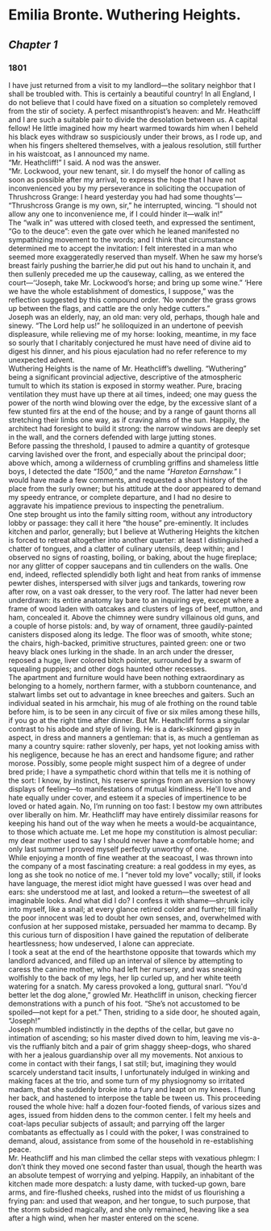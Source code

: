 # **Emilia Bronte. Wuthering Heights.**
## _Chapter 1_
### 1801
I have just returned from a visit to my landlord—the  solitary neighbor that I shall be troubled with. This  is certainly a beautiful country! In all England, I do not  believe that I could have fixed on a situation so completely removed from the stir of society. A perfect misanthropist’s heaven: and Mr. Heathcliff and I are such a  suitable pair to divide the desolation between us. A capital  fellow! He little imagined how my heart warmed towards  him when I beheld his black eyes withdraw so suspiciously  under their brows, as I rode up, and when his fingers  sheltered themselves, with a jealous resolution, still further  in his waistcoat, as I announced my name.   
“Mr. Heathcliff!” I said. 
A nod was the answer.  
“Mr. Lockwood, your new tenant, sir. I do myself the  honor of calling as soon as possible after my arrival, to  express the hope that I have not inconvenienced you by my  perseverance in soliciting the occupation of Thrushcross Grange: I heard yesterday you had had some thoughts’—  
“Thrushcross Grange is my own, sir,” he interrupted,  wincing. “I should not allow any one to inconvenience me, if I could hinder it—walk in!”  
The “walk in” was uttered with closed teeth, and expressed the sentiment, “Go to the deuce”: even the gate  over which he leaned manifested no sympathizing movement  to the words; and I think that circumstance determined me  to accept the invitation: I felt interested in a man who  seemed more exaggeratedly reserved than myself.  When he saw my horse’s breast fairly pushing the barrier,he did put out his hand to unchain it, and then sullenly  preceded me up the causeway, calling, as we entered the  court—‘‘Joseph, take Mr. Lockwood’s horse; and bring up  some wine.”
‘Here we have the whole establishment of domestics,  I suppose,” was the reflection suggested by this compound  order. ‘No wonder the grass grows up between the flags,  and cattle are the only hedge cutters.”  
Joseph was an elderly, nay, an old man: very old, perhaps,  though hale and sinewy. “The Lord help us!” he soliloquized  in an undertone of peevish displeasure, while relieving me  of my horse: looking, meantime, in my face so sourly that  I charitably conjectured he must have need of divine aid  to digest his dinner, and his pious ejaculation had no refer 
reference to my unexpected advent.  
Wuthering Heights is the name of Mr. Heathcliff’s dwelling. “Wuthering” being a significant provincial adjective,  descriptive of the atmospheric tumult to which its station is  exposed in stormy weather. Pure, bracing ventilation they  must have up there at ail times, indeed; one may guess the  power of the north wind blowing over the edge, by the  excessive slant of a few stunted firs at the end of the house;  and by a range of gaunt thorns all stretching their limbs one way, as if craving alms of the sun. Happily, the architect had foresight to build it strong: the narrow windows  are deeply set in the wall, and the corners defended with  large jutting stones.  
Before passing the threshold, I paused to admire a quantity of grotesque carving lavished over the front, and  especially about the principal door; above which, among a  wilderness of crumbling griffins and shameless little boys, I detected the date _“1500,”_ and the name _“Hareton Earnshaw.”_ I would have made a few comments, and requested  a short history of the place from the surly owner; but his  attitude at the door appeared to demand my speedy entrance, or complete departure, and I had no desire to aggravate his impatience previous to inspecting the penetralium.  
One step brought us into the family sitting room, without  any introductory lobby or passage: they call it here “the  house” pre-eminently. It includes kitchen and  parlor,  generally; but I believe at Wuthering Heights the kitchen  is forced to retreat altogether into another quarter: at least  I distinguished a chatter of tongues, and a clatter of culinary  utensils, deep within; and I observed no signs of roasting,  boiling, or baking, about the huge fireplace; nor any glitter  of copper saucepans and tin cullenders on the walls. One  end, indeed, reflected splendidly both light and heat from  ranks of immense pewter dishes, interspersed with silver jugs  and tankards, towering row after row, on a vast oak dresser,  to the very roof. The latter had never been underdrawn: its  entire anatomy lay bare to an inquiring eye, except where  a frame of wood laden with oatcakes and clusters of legs of  beef, mutton, and ham, concealed it. Above the chimney  were sundry villainous old guns, and a couple of horse pistols: and, by way of ornament, three gaudily-painted  canisters disposed along its ledge. The floor was of smooth,  white stone; the chairs, high-backed, primitive structures,  painted green: one or two heavy black ones lurking in the  shade. In an arch under the dresser, reposed a huge, liver colored bitch pointer, surrounded by a swarm of squealing  puppies; and other dogs haunted other recesses.  
The apartment and furniture would have been nothing  extraordinary as belonging to a homely, northern farmer,  with a stubborn countenance, and stalwart limbs set out to  advantage in knee breeches and gaiters. Such an individual  seated in his armchair, his mug of ale frothing on the round  table before him, is to be seen in any circuit of five or six  miles among these hills, if you go at the right time after  dinner. But Mr. Heathcliff forms a singular contrast to his  abode and style of living. He is a dark-skinned gipsy in aspect, in dress and manners a gentleman: that is, as much  a gentleman as many a country squire: rather slovenly, per haps, yet not looking amiss with his negligence, because he  has an erect and handsome figure; and rather morose. Possibly, some people might suspect him of a degree of under bred pride; I have a sympathetic chord within that tells me  it is nothing of the sort: I know, by instinct, his reserve  springs from an aversion to showy displays of feeling—to  manifestations of mutual kindliness. He'll love and hate  equally under cover, and esteem it a species of impertinence  to be loved or hated again. No, I’m running on too fast:  I bestow my own attributes over liberally on him. Mr.  Heathcliff may have entirely dissimilar reasons for keeping  his hand out of the way when he meets a would-be acquaintance, to those which actuate me. Let me hope my  constitution is almost peculiar: my dear mother used to  say I should never have a comfortable home; and only last  summer I proved myself perfectly unworthy of one.  
While enjoying a month of fine weather at the seacoast,  I was thrown into the company of a most fascinating  creature: a real goddess in my eyes, as long as she took no  notice of me. I “never told my love” vocally; still, if looks  have language, the merest idiot might have guessed I was  over head and ears: she understood me at last, and looked a  return—the sweetest of all imaginable looks. And what  did I do? I confess it with shame—shrunk icily into myself, like a snail; at every glance retired colder and further;  till finally the poor innocent was led to doubt her own  senses, and, overwhelmed with confusion at her supposed  mistake, persuaded her mamma to decamp. By this curious  turn of disposition I have gained the reputation of deliberate  heartlessness; how undeserved, I alone can appreciate.  
I took a seat at the end of the hearthstone opposite that  towards which my landlord advanced, and filled up an  interval of silence by attempting to caress the canine mother,  who had left her nursery, and was sneaking wolfishly to the back of my legs, her lip curled up, and her white teeth  watering for a snatch. My caress provoked a long, guttural  snarl.
“You'd better let the dog alone,” growled Mr. Heathcliff  in unison, checking fiercer demonstrations with a punch of  his foot. “She’s not accustomed to be spoiled—not kept  for a pet.” Then, striding to a side door, he shouted again,  “Joseph!”  
Joseph mumbled indistinctly in the depths of the cellar,  but gave no intimation of ascending; so his master dived  down to him, leaving me vis-a-vis the ruffianly bitch and a  pair of grim shaggy sheep-dogs, who shared with her a  jealous guardianship over all my movements. Not anxious to come in contact with their fangs, I sat still; but, imagining they would scarcely understand tacit insults, I unfortunately indulged in winking and making faces at the  trio, and some turn of my physiognomy so irritated madam,  that she suddenly broke into a fury and leapt on my knees.  I flung her back, and hastened to interpose the table be tween us. This proceeding roused the whole hive: half a  dozen four-footed fiends, of various sizes and ages, issued  from hidden dens to the common center. I felt my heels  and coat-laps peculiar subjects of assault; and parrying off  the larger combatants as effectually as I could with the  poker, I was constrained to demand, aloud, assistance from  some of the household in re-establishing peace.  
Mr. Heathcliff and his man climbed the cellar steps with  vexatious phlegm: I don’t think they moved one second  faster than usual, though the hearth was an absolute tempest  of worrying and yelping. Happily, an inhabitant of the  kitchen made more despatch: a lusty dame, with tucked-up  gown, bare arms, and fire-flushed cheeks, rushed into the  midst of us flourishing a frying pan: and used that weapon,  and her tongue, to such purpose, that the storm subsided  magically, and she only remained, heaving like a sea after  a high wind, when her master entered on the scene. 






